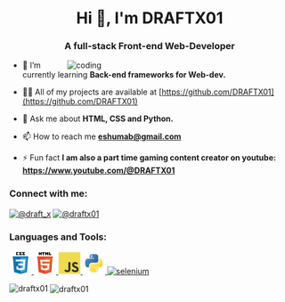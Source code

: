 <h1 align="center">Hi 👋, I'm DRAFTX01</h1>
<h3 align="center">A full-stack Front-end Web-Developer</h3>

<img align="right" alt="coding" width="400" src="https://user-images.githubusercontent.com/74038190/225813708-98b745f2-7d22-48cf-9150-083f1b00d6c9.gif">

- 🌱 I’m currently learning **Back-end frameworks for Web-dev.**

- 👨‍💻 All of my projects are available at [https://github.com/DRAFTX01](https://github.com/DRAFTX01)

- 💬 Ask me about **HTML, CSS and Python.**

- 📫 How to reach me **eshumab@gmail.com**

- ⚡ Fun fact **I am also a part time gaming content creator on youtube: https://www.youtube.com/@DRAFTX01**

<h3 align="left">Connect with me:</h3>
<p align="left">
<a href="https://instagram.com/@draft_x" target="blank"><img align="center" src="https://raw.githubusercontent.com/rahuldkjain/github-profile-readme-generator/master/src/images/icons/Social/instagram.svg" alt="@draft_x" height="30" width="40" /></a>
<a href="https://www.youtube.com/c/@draftx01" target="blank"><img align="center" src="https://raw.githubusercontent.com/rahuldkjain/github-profile-readme-generator/master/src/images/icons/Social/youtube.svg" alt="@draftx01" height="30" width="40" /></a>
</p>

<h3 align="left">Languages and Tools:</h3>
<p align="left"> <a href="https://www.w3schools.com/css/" target="_blank" rel="noreferrer"> <img src="https://raw.githubusercontent.com/devicons/devicon/master/icons/css3/css3-original-wordmark.svg" alt="css3" width="40" height="40"/> </a> <a href="https://www.w3.org/html/" target="_blank" rel="noreferrer"> <img src="https://raw.githubusercontent.com/devicons/devicon/master/icons/html5/html5-original-wordmark.svg" alt="html5" width="40" height="40"/> </a> <a href="https://developer.mozilla.org/en-US/docs/Web/JavaScript" target="_blank" rel="noreferrer"> <img src="https://raw.githubusercontent.com/devicons/devicon/master/icons/javascript/javascript-original.svg" alt="javascript" width="40" height="40"/> </a> <a href="https://www.python.org" target="_blank" rel="noreferrer"> <img src="https://raw.githubusercontent.com/devicons/devicon/master/icons/python/python-original.svg" alt="python" width="40" height="40"/> </a> <a href="https://www.selenium.dev" target="_blank" rel="noreferrer"> <img src="https://raw.githubusercontent.com/detain/svg-logos/780f25886640cef088af994181646db2f6b1a3f8/svg/selenium-logo.svg" alt="selenium" width="40" height="40"/> </a> </p>

<p><img align="left" src="https://github-readme-stats.vercel.app/api/top-langs?username=draftx01&show_icons=true&locale=en&layout=compact" alt="draftx01" /></p>

<p>&nbsp;<img align="center" src="https://github-readme-stats.vercel.app/api?username=draftx01&show_icons=true&locale=en" alt="draftx01" /></p>
